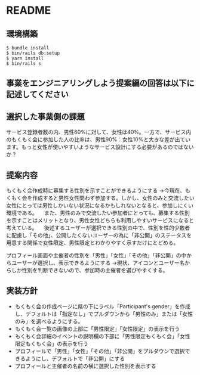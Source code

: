 # README

## 環境構築
```
$ bundle install
$ bin/rails db:setup
$ yarn install
$ bin/rails s
```

## 事業をエンジニアリングしよう提案編の回答は以下に記述してください

## 選択した事業側の課題
サービス登録者数の内、男性60%に対して、女性は40%。一方で、サービス内のもくもく会に参加した人の比率は、男性90%：女性10%と大きな差が出ています。もっと女性が使いやすいようなサービス設計にする必要があるのではないか？

## 提案内容
もくもく会作成時に募集する性別を示すことができるようにする
→今現在、もくもく会を作成すると男性女性問わず参加する。しかし、女性のみと交流したい女性にとっては男性しかいない状況になるかもしれないとなると、参加しにくい環境である。
　また、男性のみで交流したい参加者にとっても、募集する性別を示すことはメリットとなり、男性女性どちらも利用しやすいサービスになると考えている。
　後述するユーザーが選択できる性別の中で、性別を性的少数者に配慮し「その他」、公開したくないユーザーの為に「非公開」のステータスを用意する関係で女性限定、男性限定とわかりやすく示すだけにとどめる。


プロフィール画面や主催者の性別を「男性」「女性」「その他」「非公開」の中からユーザーが選択し、表示できるようにする
→現状、アイコンとユーザー名からしか性別を判断できないので、参加時の主催者を選びやすくする。

## 実装方針
- もくもく会の作成ページに県の下にラベル「Participant's gender」を作成し、デフォルトは「指定なし」でプルダウンから「男性のみ」または「女性のみ」を選べるようにする。
- もくもく会一覧の画像の上部に「男性限定」「女性限定」の表示を行う
- もくもく会詳細のイベントの説明欄の下部に「男性限定もくもく会」「女性限定もくもく会」の表示を行う
- プロフィールで「男性」「女性」「その他」「非公開」をプルダウンで選択できるようにし、デフォルトで「非公開」にする
- プロフィールと主催者の名前の横に選択した性別を表示する